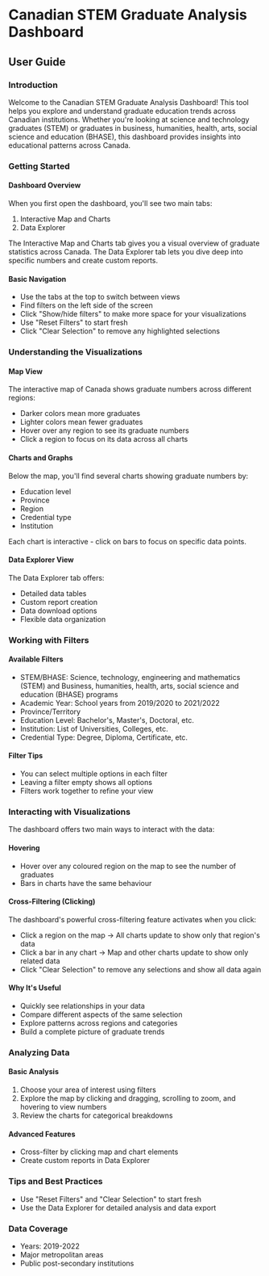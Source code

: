 # Canadian STEM Graduate Analysis Dashboard
## User Guide

### Introduction
Welcome to the Canadian STEM Graduate Analysis Dashboard! This tool helps you explore and understand graduate education trends across Canadian institutions. Whether you're looking at science and technology graduates (STEM) or graduates in business, humanities, health, arts, social science and education (BHASE), this dashboard provides insights into educational patterns across Canada.

### Getting Started

#### Dashboard Overview
When you first open the dashboard, you'll see two main tabs:
1. Interactive Map and Charts
2. Data Explorer

The Interactive Map and Charts tab gives you a visual overview of graduate statistics across Canada. The Data Explorer tab lets you dive deep into specific numbers and create custom reports.

#### Basic Navigation
- Use the tabs at the top to switch between views
- Find filters on the left side of the screen
- Click "Show/hide filters" to make more space for your visualizations
- Use "Reset Filters" to start fresh
- Click "Clear Selection" to remove any highlighted selections

### Understanding the Visualizations

#### Map View
The interactive map of Canada shows graduate numbers across different regions:
- Darker colors mean more graduates
- Lighter colors mean fewer graduates
- Hover over any region to see its graduate numbers
- Click a region to focus on its data across all charts

#### Charts and Graphs
Below the map, you'll find several charts showing graduate numbers by:
- Education level
- Province
- Region
- Credential type
- Institution

Each chart is interactive - click on bars to focus on specific data points.

#### Data Explorer View
The Data Explorer tab offers:
- Detailed data tables
- Custom report creation
- Data download options
- Flexible data organization

### Working with Filters

#### Available Filters
- STEM/BHASE: Science, technology, engineering and mathematics (STEM) and Business, humanities, health, arts, social science and education (BHASE) programs
- Academic Year: School years from 2019/2020 to 2021/2022
- Province/Territory
- Education Level: Bachelor's, Master's, Doctoral, etc.
- Institution: List of Universities, Colleges, etc.
- Credential Type: Degree, Diploma, Certificate, etc.

#### Filter Tips
- You can select multiple options in each filter
- Leaving a filter empty shows all options
- Filters work together to refine your view

### Interacting with Visualizations

The dashboard offers two main ways to interact with the data:

#### Hovering
- Hover over any coloured region on the map to see the number of graduates
- Bars in charts have the same behaviour

#### Cross-Filtering (Clicking)
The dashboard's powerful cross-filtering feature activates when you click:
- Click a region on the map → All charts update to show only that region's data
- Click a bar in any chart → Map and other charts update to show only related data
- Click "Clear Selection" to remove any selections and show all data again

#### Why It's Useful
- Quickly see relationships in your data
- Compare different aspects of the same selection
- Explore patterns across regions and categories
- Build a complete picture of graduate trends

### Analyzing Data

#### Basic Analysis
1. Choose your area of interest using filters
2. Explore the map by clicking and dragging, scrolling to zoom, and hovering to view numbers
3. Review the charts for categorical breakdowns

#### Advanced Features
- Cross-filter by clicking map and chart elements
- Create custom reports in Data Explorer

### Tips and Best Practices
- Use "Reset Filters" and "Clear Selection" to start fresh
- Use the Data Explorer for detailed analysis and data export

### Data Coverage
- Years: 2019-2022
- Major metropolitan areas
- Public post-secondary institutions